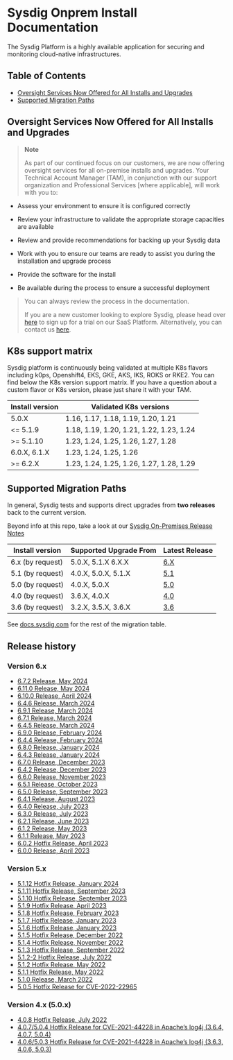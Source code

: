 # Sysdig Onprem Install Documentation

The Sysdig Platform is a highly available application for securing and monitoring cloud-native infrastructures.

## Table of Contents
  * [Oversight Services Now Offered for All Installs and Upgrades](#oversight-services-now-offered-for-all-installs-and-upgrades)
  * [Supported Migration Paths](#supported-migration-paths)

## Oversight Services Now Offered for All Installs and Upgrades

> **Note**
>
> As part of our continued focus on our customers, we are now offering oversight services for all on-premise installs and upgrades. Your Technical Account Manager (TAM), in conjunction with our support organization and Professional Services \[where applicable\], will work with you to:

-   Assess your environment to ensure it is configured correctly

-   Review your infrastructure to validate the appropriate storage capacities are available

-   Review and provide recommendations for backing up your Sysdig data

-   Work with you to ensure our teams are ready to assist you during the installation and upgrade process

-   Provide the software for the install

-   Be available during the process to ensure a successful deployment

> You can always review the process in the documentation.
>
> If you are a new customer looking to explore Sysdig, please head over [here](https://sysdig.com/company/freetrial/) to sign up for a trial on our SaaS Platform. Alternatively, you can contact us [here](https://sysdig.com/company/contactus/).

## K8s support matrix

Sysdig platform is continuously being validated at multiple K8s flavors including k0ps, Openshift4, EKS, GKE, AKS, IKS, ROKS or RKE2. You can find below the K8s version support matrix. If you have a question about a custom flavor or K8s version, please just share it with your TAM.

| Install version | Validated K8s versions |
|---|---|
| 5.0.X | 1.16, 1.17, 1.18, 1.19, 1.20, 1.21 |
| <= 5.1.9 | 1.18, 1.19, 1.20, 1.21, 1.22, 1.23, 1.24 |
| >= 5.1.10 | 1.23, 1.24, 1.25, 1.26, 1.27, 1.28 |
| 6.0.X, 6.1.X | 1.23, 1.24, 1.25, 1.26 |
| >= 6.2.X | 1.23, 1.24, 1.25, 1.26, 1.27, 1.28, 1.29 |

## Supported Migration Paths

In general, Sysdig tests and supports direct upgrades from **two releases** back to the current version.

Beyond info at this repo, take a look at our [Sysdig On-Premises Release Notes](https://docs.sysdig.com/en/docs/release-notes/sysdig-on-premises-release-notes/)


|Install version | Supported Upgrade From | Latest Release |
|---|---|---|
| 6.x (by request) | 5.0.X, 5.1.X 6.X.X | [6.X](6.X) |
| 5.1 (by request) | 4.0.X, 5.0.X, 5.1.X | [5.1](5.1) |
| 5.0 (by request) | 4.0.X, 5.0.X | [5.0](5.0) |
| 4.0 (by request) | 3.6.X, 4.0.X | [4.0](4.0) |
| 3.6 (by request) | 3.2.X, 3.5.X, 3.6.X | [3.6](3.6) |

See [docs.sysdig.com](https://docs.sysdig.com/en/on-premises-upgrades.html#UUID-99ec8b45-9aed-4aff-d86b-ad17bc8ef333_UUID-92d3fce4-1e95-4f25-056c-3cc177380de6) for the rest of the migration table.

## Release history

### Version 6.x

- [6.7.2 Release, May 2024](https://docs.sysdig.com/en/docs/release-notes/sysdig-on-premises-release-notes/#672-hotfix-release-may-2024)
- [6.11.0 Release, May 2024](https://docs.sysdig.com/en/docs/release-notes/sysdig-on-premises-release-notes/#6110-release-may-2024)
- [6.10.0 Release, April 2024](https://docs.sysdig.com/en/docs/release-notes/sysdig-on-premises-release-notes/#6100-release-april-2024)
- [6.4.6 Release, March 2024](https://docs.sysdig.com/en/docs/release-notes/sysdig-on-premises-release-notes/#646-hotfix-release-march-2024)
- [6.9.1 Release, March 2024](https://docs.sysdig.com/en/docs/release-notes/sysdig-on-premises-release-notes/#691-hotfix-release-march-2024)
- [6.7.1 Release, March 2024](https://docs.sysdig.com/en/docs/release-notes/sysdig-on-premises-release-notes/#671-hotfix-release-march-2024)
- [6.4.5 Release, March 2024](https://docs.sysdig.com/en/docs/release-notes/sysdig-on-premises-release-notes/#645-hotfix-release-march-2024)
- [6.9.0 Release, February 2024](https://docs.sysdig.com/en/docs/release-notes/sysdig-on-premises-release-notes/#690-release-february-2024)
- [6.4.4 Release, February 2024](https://docs.sysdig.com/en/docs/release-notes/sysdig-on-premises-release-notes/#644-hotfix-release-february-2024)
- [6.8.0 Release, January 2024](https://docs.sysdig.com/en/docs/release-notes/sysdig-on-premises-release-notes/#680-release-january-2024)
- [6.4.3 Release, January 2024](https://docs.sysdig.com/en/docs/release-notes/sysdig-on-premises-release-notes/#643-hotfix-release-january-2024)
- [6.7.0 Release, December 2023](https://docs.sysdig.com/en/docs/release-notes/sysdig-on-premises-release-notes/#670-release-december-2023)
- [6.4.2 Release, December 2023](https://docs.sysdig.com/en/docs/release-notes/sysdig-on-premises-release-notes/#642-release-december-2023)
- [6.6.0 Release, November 2023](https://docs.sysdig.com/en/docs/release-notes/sysdig-on-premises-release-notes/#660-release-november-2023)
- [6.5.1 Release, October 2023](https://docs.sysdig.com/en/docs/release-notes/sysdig-on-premises-release-notes/#651-hotfix-release-october-2023)
- [6.5.0 Release, September 2023](https://docs.sysdig.com/en/docs/release-notes/sysdig-on-premises-release-notes/#650-release-september-2023)
- [6.4.1 Release, August 2023](https://docs.sysdig.com/en/docs/release-notes/sysdig-on-premises-release-notes/#641-release-august-2023)
- [6.4.0 Release, July 2023](https://docs.sysdig.com/en/docs/release-notes/sysdig-on-premises-release-notes/#640-release-july-2023)
- [6.3.0 Release, July 2023](https://docs.sysdig.com/en/docs/release-notes/sysdig-on-premises-release-notes/#630-release-july-2023)
- [6.2.1 Release, June 2023](https://docs.sysdig.com/en/docs/release-notes/sysdig-on-premises-release-notes/#621-release-june-2023)
- [6.1.2 Release, May 2023](https://docs.sysdig.com/en/docs/release-notes/sysdig-on-premises-release-notes/#612-release-may-2023)
- [6.1.1 Release, May 2023](https://docs.sysdig.com/en/docs/release-notes/sysdig-on-premises-release-notes/#611-release-may-2023)
- [6.0.2 Hotfix Release, April 2023](https://docs.sysdig.com/en/docs/release-notes/sysdig-on-premises-release-notes/#602-hotfix-release-april-2023)
- [6.0.0 Release, April 2023](https://docs.sysdig.com/en/docs/release-notes/sysdig-on-premises-release-notes/#600-release-april-2023)

### Version 5.x

- [5.1.12 Hotfix Release, January 2024](https://docs.sysdig.com/en/docs/release-notes/sysdig-on-premises-release-notes/#5112-hotfix-release-january-2024)
- [5.1.11 Hotfix Release, September 2023](https://docs.sysdig.com/en/docs/release-notes/sysdig-on-premises-release-notes/#5111-hotfix-release-september-2023)
- [5.1.10 Hotfix Release, September 2023](https://docs.sysdig.com/en/docs/release-notes/sysdig-on-premises-release-notes/#5110-hotfix-release-september-2023)
- [5.1.9 Hotfix Release, April 2023](https://docs.sysdig.com/en/docs/release-notes/sysdig-on-premises-release-notes/#519-hotfix-release-april-2023)
- [5.1.8 Hotfix Release, February 2023](https://docs.sysdig.com/en/docs/release-notes/sysdig-on-premises-release-notes/#518-hotfix-release-february-2023)
- [5.1.7 Hotfix Release, January 2023](https://docs.sysdig.com/en/docs/release-notes/sysdig-on-premises-release-notes/#517-hotfix-release-january-2023)
- [5.1.6 Hotfix Release, January 2023](https://docs.sysdig.com/en/docs/release-notes/sysdig-on-premises-release-notes/#516-hotfix-release-january-2023)
- [5.1.5 Hotfix Release, December 2022](https://docs.sysdig.com/en/docs/release-notes/sysdig-on-premises-release-notes/#515-hotfix-release-december-2022)
- [5.1.4 Hotfix Release, November 2022](https://docs.sysdig.com/en/docs/release-notes/sysdig-on-premises-release-notes/#514-hotfix-release-november-2022)
- [5.1.3 Hotfix Release, September 2022](https://docs.sysdig.com/en/docs/release-notes/sysdig-on-premises-release-notes/#513-hotfix-release-september-2022)
- [5.1.2-2 Hotfix Release, July 2022](https://docs.sysdig.com/en/docs/release-notes/sysdig-on-premises-release-notes/#512-2-hotfix-release-july-2022)
- [5.1.2 Hotfix Release, May 2022](https://docs.sysdig.com/en/docs/release-notes/sysdig-on-premises-release-notes/#512-hotfix-release-may-2022)
- [5.1.1 Hotfix Release, May 2022](https://docs.sysdig.com/en/docs/release-notes/sysdig-on-premises-release-notes/#511-hotfix-release-may-2022)
- [5.1.0 Release, March 2022](https://docs.sysdig.com/en/docs/release-notes/sysdig-on-premises-release-notes/#510-release-march-2022)
- [5.0.5 Hotfix Release for CVE-2022-22965](https://docs.sysdig.com/en/docs/release-notes/sysdig-on-premises-release-notes/#505-hotfix-release-for-cve-2022-22965)

### Version 4.x (5.0.x)

- [4.0.8 Hotfix Release, July 2022](https://docs.sysdig.com/en/docs/release-notes/sysdig-on-premises-release-notes/#408-hotfix-release-july-2022)
- [4.0.7/5.0.4 Hotfix Release for CVE-2021-44228 in Apache’s log4j (3.6.4, 4.0.7, 5.0.4)](https://docs.sysdig.com/en/docs/release-notes/sysdig-on-premises-release-notes/#407504-hotfix-release--for-cve-2021-44228-in-apaches-log4j-364-407-504)
- [4.0.6/5.0.3 Hotfix Release for CVE-2021-44228 in Apache’s log4j (3.6.3, 4.0.6, 5.0.3)](https://docs.sysdig.com/en/docs/release-notes/sysdig-on-premises-release-notes/#406503-hotfix-release--for-cve-2021-44228-in-apaches-log4j-363-406-503)

